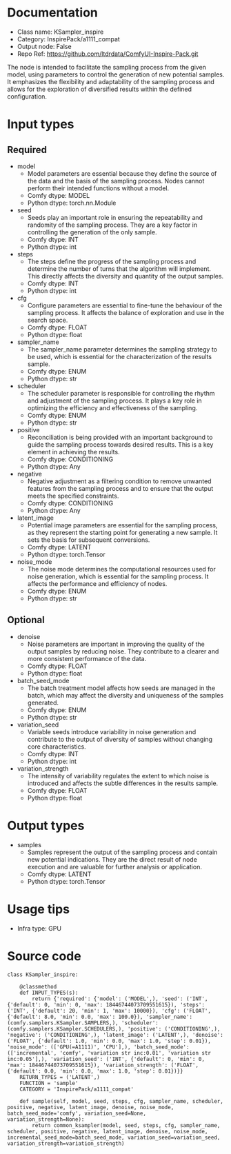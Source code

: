 # Documentation
- Class name: KSampler_inspire
- Category: InspirePack/a1111_compat
- Output node: False
- Repo Ref: https://github.com/ltdrdata/ComfyUI-Inspire-Pack.git

The node is intended to facilitate the sampling process from the given model, using parameters to control the generation of new potential samples. It emphasizes the flexibility and adaptability of the sampling process and allows for the exploration of diversified results within the defined configuration.

# Input types
## Required
- model
    - Model parameters are essential because they define the source of the data and the basis of the sampling process. Nodes cannot perform their intended functions without a model.
    - Comfy dtype: MODEL
    - Python dtype: torch.nn.Module
- seed
    - Seeds play an important role in ensuring the repeatability and randomity of the sampling process. They are a key factor in controlling the generation of the only sample.
    - Comfy dtype: INT
    - Python dtype: int
- steps
    - The steps define the progress of the sampling process and determine the number of turns that the algorithm will implement. This directly affects the diversity and quantity of the output samples.
    - Comfy dtype: INT
    - Python dtype: int
- cfg
    - Configure parameters are essential to fine-tune the behaviour of the sampling process. It affects the balance of exploration and use in the search space.
    - Comfy dtype: FLOAT
    - Python dtype: float
- sampler_name
    - The sampler_name parameter determines the sampling strategy to be used, which is essential for the characterization of the results sample.
    - Comfy dtype: ENUM
    - Python dtype: str
- scheduler
    - The scheduler parameter is responsible for controlling the rhythm and adjustment of the sampling process. It plays a key role in optimizing the efficiency and effectiveness of the sampling.
    - Comfy dtype: ENUM
    - Python dtype: str
- positive
    - Reconciliation is being provided with an important background to guide the sampling process towards desired results. This is a key element in achieving the results.
    - Comfy dtype: CONDITIONING
    - Python dtype: Any
- negative
    - Negative adjustment as a filtering condition to remove unwanted features from the sampling process and to ensure that the output meets the specified constraints.
    - Comfy dtype: CONDITIONING
    - Python dtype: Any
- latent_image
    - Potential image parameters are essential for the sampling process, as they represent the starting point for generating a new sample. It sets the basis for subsequent conversions.
    - Comfy dtype: LATENT
    - Python dtype: torch.Tensor
- noise_mode
    - The noise mode determines the computational resources used for noise generation, which is essential for the sampling process. It affects the performance and efficiency of nodes.
    - Comfy dtype: ENUM
    - Python dtype: str
## Optional
- denoise
    - Noise parameters are important in improving the quality of the output samples by reducing noise. They contribute to a clearer and more consistent performance of the data.
    - Comfy dtype: FLOAT
    - Python dtype: float
- batch_seed_mode
    - The batch treatment model affects how seeds are managed in the batch, which may affect the diversity and uniqueness of the samples generated.
    - Comfy dtype: ENUM
    - Python dtype: str
- variation_seed
    - Variable seeds introduce variability in noise generation and contribute to the output of diversity of samples without changing core characteristics.
    - Comfy dtype: INT
    - Python dtype: int
- variation_strength
    - The intensity of variability regulates the extent to which noise is introduced and affects the subtle differences in the results sample.
    - Comfy dtype: FLOAT
    - Python dtype: float

# Output types
- samples
    - Samples represent the output of the sampling process and contain new potential indications. They are the direct result of node execution and are valuable for further analysis or application.
    - Comfy dtype: LATENT
    - Python dtype: torch.Tensor

# Usage tips
- Infra type: GPU

# Source code
```
class KSampler_inspire:

    @classmethod
    def INPUT_TYPES(s):
        return {'required': {'model': ('MODEL',), 'seed': ('INT', {'default': 0, 'min': 0, 'max': 18446744073709551615}), 'steps': ('INT', {'default': 20, 'min': 1, 'max': 10000}), 'cfg': ('FLOAT', {'default': 8.0, 'min': 0.0, 'max': 100.0}), 'sampler_name': (comfy.samplers.KSampler.SAMPLERS,), 'scheduler': (comfy.samplers.KSampler.SCHEDULERS,), 'positive': ('CONDITIONING',), 'negative': ('CONDITIONING',), 'latent_image': ('LATENT',), 'denoise': ('FLOAT', {'default': 1.0, 'min': 0.0, 'max': 1.0, 'step': 0.01}), 'noise_mode': (['GPU(=A1111)', 'CPU'],), 'batch_seed_mode': (['incremental', 'comfy', 'variation str inc:0.01', 'variation str inc:0.05'],), 'variation_seed': ('INT', {'default': 0, 'min': 0, 'max': 18446744073709551615}), 'variation_strength': ('FLOAT', {'default': 0.0, 'min': 0.0, 'max': 1.0, 'step': 0.01})}}
    RETURN_TYPES = ('LATENT',)
    FUNCTION = 'sample'
    CATEGORY = 'InspirePack/a1111_compat'

    def sample(self, model, seed, steps, cfg, sampler_name, scheduler, positive, negative, latent_image, denoise, noise_mode, batch_seed_mode='comfy', variation_seed=None, variation_strength=None):
        return common_ksampler(model, seed, steps, cfg, sampler_name, scheduler, positive, negative, latent_image, denoise, noise_mode, incremental_seed_mode=batch_seed_mode, variation_seed=variation_seed, variation_strength=variation_strength)
```